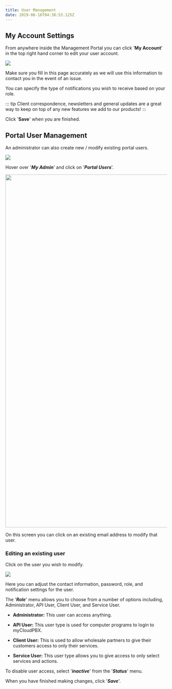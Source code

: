 ```yaml
---
title: User Management
date: 2019-06-16T04:38:53.125Z
---
```

## My Account Settings

From anywhere inside the Management Portal you can click '**My Account**' in the top right hand corner to edit your user account.

<img style="width: auto; height: auto;" src="/images/my_account.png">

Make sure you fill in this page accurately as we will use this information to contact you in the event of an issue.

You can specify the type of notifications you wish to receive based on your role.

::: tip
Client correspondence, newsletters and general updates are a great way to keep on top of any new features we add to our products!
:::

Click '**Save**' when you are finished.

## Portal User Management

An administrator can also create new / modify existing portal users.

<img style="width: auto; height: auto;" src="/images/portal_users_1.png">

Hover over '_**My Admin**_' and click on '_**Portal Users**_'.

<img style="width: 1100px; height: auto;" src="/images/portal_users_2.png">

On this screen you can click on an existing email address to modify that user.

### Editing an existing user

Click on the user you wish to modify.

<img style="width: auto; height: auto;" src="/images/portal_users_3.png">

Here you can adjust the contact information, password, role, and notification settings for the user.

The '**_Role_**' menu allows you to choose from a number of options including, Administrator, API User, Client User, and Service User.

* **Administrator:** This user can access anything.

* **API User:** This user type is used for computer programs to login to myCloudPBX.

* **Client User:** This is used to allow wholesale partners to give their customers access to only their services.

* **Service User:** This user type allows you to give access to only select services and actions.


To disable user access, select '**_inactive_**' from the '**_Status_**' menu.

When you have finished making changes, click '**_Save_**'.
